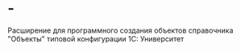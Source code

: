 # -
Расширение для программного создания объектов справочника "Объекты" типовой конфигурации 1С: Университет
